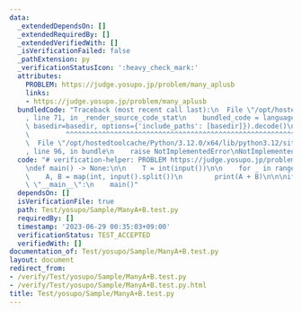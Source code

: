 ```yaml
---
data:
  _extendedDependsOn: []
  _extendedRequiredBy: []
  _extendedVerifiedWith: []
  _isVerificationFailed: false
  _pathExtension: py
  _verificationStatusIcon: ':heavy_check_mark:'
  attributes:
    PROBLEM: https://judge.yosupo.jp/problem/many_aplusb
    links:
    - https://judge.yosupo.jp/problem/many_aplusb
  bundledCode: "Traceback (most recent call last):\n  File \"/opt/hostedtoolcache/Python/3.12.0/x64/lib/python3.12/site-packages/onlinejudge_verify/documentation/build.py\"\
    , line 71, in _render_source_code_stat\n    bundled_code = language.bundle(stat.path,\
    \ basedir=basedir, options={'include_paths': [basedir]}).decode()\n          \
    \         ^^^^^^^^^^^^^^^^^^^^^^^^^^^^^^^^^^^^^^^^^^^^^^^^^^^^^^^^^^^^^^^^^^^^^^^^^^^^^^^^^\n\
    \  File \"/opt/hostedtoolcache/Python/3.12.0/x64/lib/python3.12/site-packages/onlinejudge_verify/languages/python.py\"\
    , line 96, in bundle\n    raise NotImplementedError\nNotImplementedError\n"
  code: "# verification-helper: PROBLEM https://judge.yosupo.jp/problem/many_aplusb\n\
    \ndef main() -> None:\n\n    T = int(input())\n\n    for _ in range(T):\n    \
    \    A, B = map(int, input().split())\n        print(A + B)\n\n\nif __name__ ==\
    \ \"__main__\":\n    main()"
  dependsOn: []
  isVerificationFile: true
  path: Test/yosupo/Sample/ManyA+B.test.py
  requiredBy: []
  timestamp: '2023-06-29 00:35:03+09:00'
  verificationStatus: TEST_ACCEPTED
  verifiedWith: []
documentation_of: Test/yosupo/Sample/ManyA+B.test.py
layout: document
redirect_from:
- /verify/Test/yosupo/Sample/ManyA+B.test.py
- /verify/Test/yosupo/Sample/ManyA+B.test.py.html
title: Test/yosupo/Sample/ManyA+B.test.py
---
```

